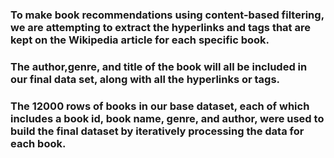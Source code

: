 ### To make book recommendations using content-based filtering, we are attempting to extract the hyperlinks and tags that are kept on the Wikipedia article for each specific book.
### The author,genre, and title of the book will all be included in our final data set, along with all the hyperlinks or tags. 
### The 12000 rows of books in our base dataset, each of which includes a book id, book name, genre, and author, were used to build the final dataset by iteratively processing the data for each book.

